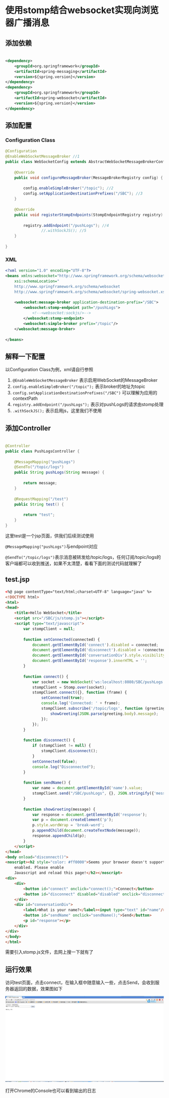 # 使用stomp结合websocket实现向浏览器广播消息

## 添加依赖

```xml

<dependency>
	<groupId>org.springframework</groupId>
	<artifactId>spring-messaging</artifactId>
	<version>${spring.version}</version>
</dependency>
<dependency>
	<groupId>org.springframework</groupId>
	<artifactId>spring-websocket</artifactId>
	<version>${spring.version}</version>
</dependency>

```
## 添加配置

### Configuration Class

```java
@Configuration
@EnableWebSocketMessageBroker //1
public class WebSocketConfig extends AbstractWebSocketMessageBrokerConfigurer {

    @Override
    public void configureMessageBroker(MessageBrokerRegistry config) {

        config.enableSimpleBroker("/topic"); //2
        config.setApplicationDestinationPrefixes("/SBC"); //3
    }

    @Override
    public void registerStompEndpoints(StompEndpointRegistry registry) {

        registry.addEndpoint("/pushLogs"); //4
                //.withSockJS(); //5
    }

}
```
### XML

```xml
<?xml version="1.0" encoding="UTF-8"?>
<beans xmlns:websocket="http://www.springframework.org/schema/websocket"
	xsi:schemaLocation="
    http://www.springframework.org/schema/websocket
    http://www.springframework.org/schema/websocket/spring-websocket.xsd">

	<websocket:message-broker application-destination-prefix="/SBC">
		<websocket:stomp-endpoint path="/pushLogs">
			<!--<websocket:sockjs/>-->
		</websocket:stomp-endpoint>
		<websocket:simple-broker prefix="/topic"/>
	</websocket:message-broker>

</beans>
```
## 解释一下配置
 
以Configuration Class为例，xml请自行参照

1. `@EnableWebSocketMessageBroker` 表示启用WebSocket的MessageBroker
2. `config.enableSimpleBroker("/topic");` 表示broker的地址为topic
3. `config.setApplicationDestinationPrefixes("/SBC")` 可以理解为应用的contextPath
4. `registry.addEndpoint("/pushLogs");` 表示对pushLogs的请求由stomp处理
5. `.withSockJS();` 表示启用js，这里我们不使用

## 添加Controller

```java

@Controller
public class PushLogsController {

    @MessageMapping("pushLogs")
    @SendTo("/topic/logs")
    public String pushLogs(String message) {

        return message;
    }

    @RequestMapping("/test")
    public String test() {

        return "test";
    }
}

```

这里test是一个jsp页面，供我们后续测试使用

`@MessageMapping("pushLogs")`与endpoint对应

`@SendTo("/topic/logs")`表示消息被转发给/topic/logs，任何订阅/topic/logs的客户端都可以收到推送，如果不太清楚，看看下面的测试代码就理解了

## test.jsp

```html
<%@ page contentType="text/html;charset=UTF-8" language="java" %>
<!DOCTYPE html>
<html>
<head>
    <title>Hello WebSocket</title>
    <script src="/SBC/js/stomp.js"></script>
    <script type="text/javascript">
        var stompClient = null;

        function setConnected(connected) {
            document.getElementById('connect').disabled = connected;
            document.getElementById('disconnect').disabled = !connected;
            document.getElementById('conversationDiv').style.visibility = connected ? 'visible' : 'hidden';
            document.getElementById('response').innerHTML = '';
        }

        function connect() {
            var socket = new WebSocket('ws:localhost:8080/SBC/pushLogs');
            stompClient = Stomp.over(socket);
            stompClient.connect({}, function (frame) {
                setConnected(true);
                console.log('Connected: ' + frame);
                stompClient.subscribe('/topic/logs', function (greeting) {
                    showGreeting(JSON.parse(greeting.body).message);
                });
            });
        }

        function disconnect() {
            if (stompClient != null) {
                stompClient.disconnect();
            }
            setConnected(false);
            console.log("Disconnected");
        }

        function sendName() {
            var name = document.getElementById('name').value;
            stompClient.send("/SBC/pushLogs", {}, JSON.stringify({'message': name}));
        }

        function showGreeting(message) {
            var response = document.getElementById('response');
            var p = document.createElement('p');
            p.style.wordWrap = 'break-word';
            p.appendChild(document.createTextNode(message));
            response.appendChild(p);
        }
    </script>
</head>
<body onload="disconnect()">
<noscript><h2 style="color: #ff0000">Seems your browser doesn't support Javascript! Websocket relies on Javascript being
    enabled. Please enable
    Javascript and reload this page!</h2></noscript>
<div>
    <div>
        <button id="connect" onclick="connect();">Connect</button>
        <button id="disconnect" disabled="disabled" onclick="disconnect();">Disconnect</button>
    </div>
    <div id="conversationDiv">
        <label>What is your name?</label><input type="text" id="name"/>
        <button id="sendName" onclick="sendName();">Send</button>
        <p id="response"></p>
    </div>
</div>
</body>
</html>
```
需要引入stomp.js文件，去网上搜一下就有了

## 运行效果

访问test页面，点击connect，在输入框中随意输入一些，点击Send，会收到服务器返回的数据，效果图如下

![websocket-test](https://github.com/ronniewang/blog/blob/master/image/stomp-websocket.png)

打开Chrome的Console也可以看到输出的日志
